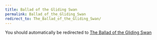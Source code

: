 ```yaml
---
title: Ballad of the Gliding Swan
permalink: Ballad_of_the_Gliding_Swan
redirect_to: The_Ballad_of_the_Gliding_Swan/
---
```


You should automatically be redirected to [The Ballad of the Gliding Swan](The_Ballad_of_the_Gliding_Swan/)
